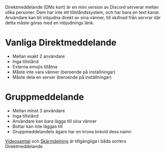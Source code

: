 <!-- TITLE:[SE] Direktmeddelande -->
<!-- SUBTITLE: Information om Direktmeddelande (DMs) på Discord -->

Direktmeddelande (DMs kort) är en mini version av Discord serverar mellan olika personer. Dem har inte ett tillståndssystem, och har bara en text kanal. Användare kan bli inbjudna direkt av sina vänner, till skillnad från servrar där detta måste göras med en inbjudnings länk.

# Vanliga Direktmeddelande
* Mellan exakt 2 användare
* Inga tillstånd
* Externa emojis tillåtna
* Måste inte vara vänner (beroende på inställningar)
* Måste dela en server (beroende på inställningar)
# Gruppmeddelande
* Mellan minst 3 användare
* Inga tillstånd
* Användare kan bara lägga till sina vänner
* Bottar kan inte läggas till
* Gruppmeddelandets ägare har en krona brevid dess namn

[Videosamtal](/video-chat) och [Skärmdelning](/screensharing) är tillgängliga i båda sorters Direktmeddelande